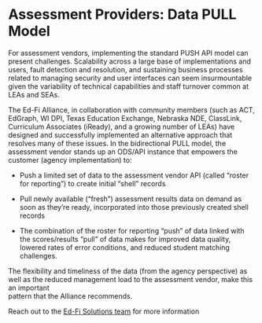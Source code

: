 # Assessment Providers: Data PULL Model

For assessment vendors, implementing the standard PUSH API model can present challenges. Scalability across a large base of implementations and users, fault detection and resolution, and sustaining business processes related to managing security and user interfaces can seem insurmountable given the variability of technical capabilities and staff turnover common at LEAs and SEAs.  
  
The Ed-Fi Alliance, in collaboration with community members (such as ACT, EdGraph, WI DPI, Texas Education Exchange, Nebraska NDE, ClassLink, Curriculum Associates (iReady), and a growing number of LEAs) have designed and successfully implemented an alternative approach that resolves many of these issues. In the bidirectional PULL model, the assessment vendor stands up an ODS/API instance that empowers the customer (agency implementation) to:

* Push a limited set of data to the assessment vendor API (called “roster for reporting”) to create initial “shell” records

* Pull newly available (“fresh”) assessment results data on demand as soon as they’re ready, incorporated into those previously created shell records

* The combination of the roster for reporting “push” of data linked with the scores/results “pull” of data makes for improved data quality, lowered rates of error conditions, and reduced student matching challenges.

The flexibility and timeliness of the data (from the agency perspective) as well as the reduced management load to the assessment vendor, make this an important  
pattern that the Alliance recommends.  
  
Reach out to the [Ed-Fi Solutions team](mailto:Jeff.Putnam@ed-fi.org) for more information
